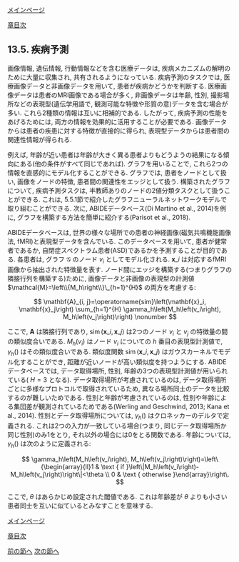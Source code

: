 [メインページ](../../index.markdown)

[章目次](./chap13.md)
## 13.5. 疾病予測

画像情報, 遺伝情報, 行動情報などを含む医療データは, 疾病メカニズムの解明のために大量に収集され, 共有されるようになっている. 疾病予測のタスクでは, 医療画像データと非画像データを用いて, 患者が疾病かどうかを判断する. 医療画像データは患者のMRI画像である場合が多く, 非画像データは年齢, 性別, 撮影場所などの表現型(遺伝学用語で, 観測可能な特徴や形質の意)データを含む場合が多い. これら2種類の情報は互いに相補的である. したがって, 疾病予測の性能をあげるためには, 両方の情報を効果的に活用することが必要である. 画像データからは患者の疾患に対する特徴が直接的に得られ, 表現型データからは患者間の関連性情報が得られる.

例えば, 年齢が近い患者は年齢が大きく異る患者よりもどうようの結果になる傾向にある(他の条件がすべて同じであれば). グラフを用いることで, これら2つの情報を直感的にモデル化することができる. グラフでは, 患者をノードとして扱い, 画像をノードの特徴, 患者間の関連性をエッジとして扱う. 構築されたグラフについて, 疾病予測タスクは, 半教師ありのノードの2値分類タスクとして扱うことができる. これは, 5.5.1節で紹介したグラフニューラルネットワークモデルで取り組むことができる. 次に, ABIDEデータベース(Di Martino et al., 2014)を例に, グラフを構築する方法を簡単に紹介する(Parisot et al., 2018).

ABIDEデータベースは, 世界の様々な場所での患者の神経画像(磁気共鳴機能画像法, fMRI)と表現型データを含んでいる. このデータベースを用いて, 患者が健常者であるか, 自閉症スペクトラム患者(ASD)であるかを予測することが目的である. 各患者は, グラフ $\mathcal{G}$ のノード $v_i$ としてモデル化される.  $\mathbf{x}\_i$ は対応するfMRI画像から抽出された特徴量を表す. ノード間にエッジを構築する(つまりグラフの隣接行列を構築する)ために, 画像データと非画像の表現型の計測値 $\mathcal{M}=\left\\{M_h\right\\}\_{h=1}^{H}$ の両方を考慮する:

 $$
 \mathbf{A}_{i, j}=\operatorname{sim}\left(\mathbf{x}_i, \mathbf{x}_j\right) \sum_{h=1}^{H} \gamma_h\left(M_h\left(v_i\right), M_h\left(v_j\right)\right)
    \nonumber $$
 

ここで,  $\mathbf{A}$ は隣接行列であり,  $\operatorname{sim}\left(\mathbf{x}\_i, \mathbf{x}\_j\right)$ は2つのノード $v_i$ と $v_j$ の特徴量の間の類似度合いである.  $M_h\left(v_i\right)$ はノード $v_i$ についての $h$ 番目の表現型計測値で,  $\gamma_h()$ はその類似度合いである. 類似度関数 $\operatorname{sim}\left(\mathbf{x}\_i, \mathbf{x}\_j\right)$ はガウスカーネルでモデル化することができ, 距離が近いノードが高い類似度を持つようにする. ABIDEデータベースでは, データ取得場所, 性別, 年齢の3つの表現型計測値が用いられている( $H=3$ となる). データ取得場所が考慮されているのは, データ取得場所ごとに多様なプロトコルで取得されているため, 異なる場所同士のデータを比較するのが難しいためである. 性別と年齢が考慮されているのは, 性別や年齢による集団差が観測されているためである(Werling and Geschwind, 2013; Kana et al., 2014). 性別とデータ取得場所については,  $\gamma_h()$ はクロネッカーのデルタで定義される. これは2つの入力が一致している場合(つまり, 同じデータ取得場所か同じ性別)のみ1をとり, それ以外の場合には0をとる関数である. 年齢については,  $\gamma_h()$ は次のように定義される:

 

$$
 \gamma_h\left(M_h\left(v_i\right), M_h\left(v_j\right)\right)=\left\{\begin{array}{ll}1 & \text { if }\left\|M_h\left(v_i\right)-M_h\left(v_j\right)\right\|<\theta \\ 0 & \text { otherwise }\end{array}\right\. $$


 

ここで,  $\theta$ はあらかじめ設定された閾値である. これは年齢差が $\theta$ よりも小さい患者同士を互いに似ているとみなすことを意味する.


[メインページ](../../index.markdown)

[章目次](./chap13.md)

[前の節へ](./subsection_04.md) [次の節へ](./subsection_06.md)


